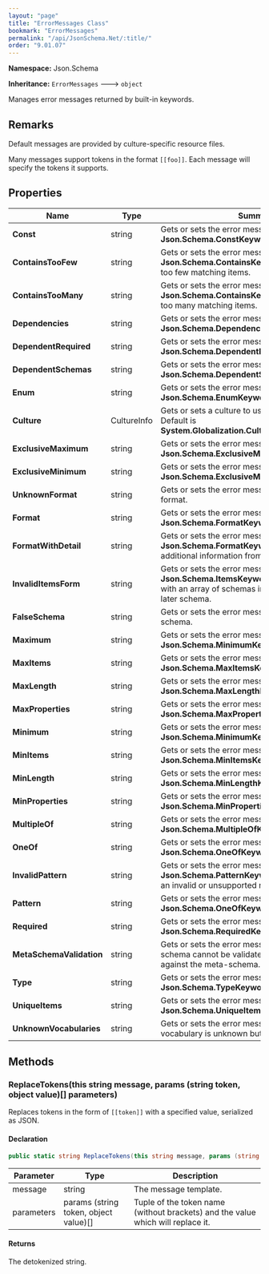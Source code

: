 ```yaml
---
layout: "page"
title: "ErrorMessages Class"
bookmark: "ErrorMessages"
permalink: "/api/JsonSchema.Net/:title/"
order: "9.01.07"
---
```

**Namespace:** Json.Schema

**Inheritance:**
`ErrorMessages`
 🡒 
`object`

Manages error messages returned by built-in keywords.

## Remarks

Default messages are provided by culture-specific resource files.
            
Many messages support tokens in the format `[[foo]]`.
Each message will specify the tokens it supports.

## Properties

| Name | Type | Summary |
|---|---|---|
| **Const** | string | Gets or sets the error message for **Json.Schema.ConstKeyword**. |
| **ContainsTooFew** | string | Gets or sets the error message for **Json.Schema.ContainsKeyword** when there are too few matching items. |
| **ContainsTooMany** | string | Gets or sets the error message for **Json.Schema.ContainsKeyword** when there are too many matching items. |
| **Dependencies** | string | Gets or sets the error message for **Json.Schema.DependenciesKeyword**. |
| **DependentRequired** | string | Gets or sets the error message for **Json.Schema.DependentRequiredKeyword**. |
| **DependentSchemas** | string | Gets or sets the error message for **Json.Schema.DependentSchemasKeyword**. |
| **Enum** | string | Gets or sets the error message for **Json.Schema.EnumKeyword**. |
| **Culture** | CultureInfo | Gets or sets a culture to use for error messages.  Default is **System.Globalization.CultureInfo.CurrentCulture**. |
| **ExclusiveMaximum** | string | Gets or sets the error message for **Json.Schema.ExclusiveMaximumKeyword**. |
| **ExclusiveMinimum** | string | Gets or sets the error message for **Json.Schema.ExclusiveMinimumKeyword**. |
| **UnknownFormat** | string | Gets or sets the error message for an unknown format. |
| **Format** | string | Gets or sets the error message for the **Json.Schema.FormatKeyword**. |
| **FormatWithDetail** | string | Gets or sets the error message for the **Json.Schema.FormatKeyword** with<br>additional information from the format validation. |
| **InvalidItemsForm** | string | Gets or sets the error message for when **Json.Schema.ItemsKeyword** is specified<br>with an array of schemas in a draft 2020-12 or later schema. |
| **FalseSchema** | string | Gets or sets the error message for the "false" schema. |
| **Maximum** | string | Gets or sets the error message for **Json.Schema.MinimumKeyword**. |
| **MaxItems** | string | Gets or sets the error message for **Json.Schema.MaxItemsKeyword**. |
| **MaxLength** | string | Gets or sets the error message for **Json.Schema.MaxLengthKeyword**. |
| **MaxProperties** | string | Gets or sets the error message for **Json.Schema.MaxPropertiesKeyword**. |
| **Minimum** | string | Gets or sets the error message for **Json.Schema.MinimumKeyword**. |
| **MinItems** | string | Gets or sets the error message for **Json.Schema.MinItemsKeyword**. |
| **MinLength** | string | Gets or sets the error message for **Json.Schema.MinLengthKeyword**. |
| **MinProperties** | string | Gets or sets the error message for **Json.Schema.MinPropertiesKeyword**. |
| **MultipleOf** | string | Gets or sets the error message for **Json.Schema.MultipleOfKeyword**. |
| **OneOf** | string | Gets or sets the error message for **Json.Schema.OneOfKeyword**. |
| **InvalidPattern** | string | Gets or sets the error message for when the **Json.Schema.PatternKeyword** contains<br>an invalid or unsupported regular expression. |
| **Pattern** | string | Gets or sets the error message for **Json.Schema.OneOfKeyword**. |
| **Required** | string | Gets or sets the error message for **Json.Schema.RequiredKeyword**. |
| **MetaSchemaValidation** | string | Gets or sets the error message for when the schema cannot be validated<br>against the meta-schema. |
| **Type** | string | Gets or sets the error message for **Json.Schema.TypeKeyword**. |
| **UniqueItems** | string | Gets or sets the error message for **Json.Schema.UniqueItemsKeyword**. |
| **UnknownVocabularies** | string | Gets or sets the error message for when a vocabulary is unknown but required. |
## Methods

### ReplaceTokens(this string message, params (string token, object value)[] parameters)

Replaces tokens in the form of `[[token]]` with a specified value, serialized as JSON.

#### Declaration

```c#
public static string ReplaceTokens(this string message, params (string token, object value)[] parameters)
```
| Parameter | Type | Description |
|---|---|---|
| message | string | The message template. |
| parameters | params (string token, object value)[] | Tuple of the token name (without brackets) and the value which will replace it. |

#### Returns

The detokenized string.

